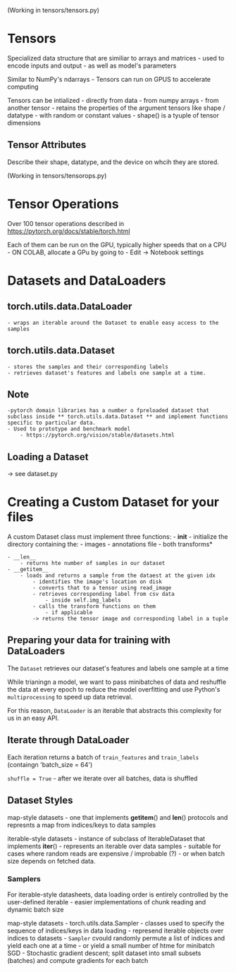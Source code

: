 (Working in tensors/tensors.py)
# Tensors 
Specialized data structure that are similiar to arrays and matrices 
	- used to encode inputs and output 
		- as well as model's parameters

Similar to NumPy's ndarrays 
		- Tensors can run on GPUS to accelerate computing


Tensors can be intialized
	- directly from data 
	- from numpy arrays 
	- from another tensor
		- retains the properties of the argument tensors 
		like shape / datatype
	- with random or constant values 
		- shape() is a tyuple of tensor dimensions

## Tensor Attributes 

Describe their shape, datatype, and the device on whcih they are stored.


(Working in tensors/tensorops.py)
# Tensor Operations
Over 100 tensor operations described in https://pytorch.org/docs/stable/torch.html


Each of them can be run on the GPU, typically higher speeds that on a CPU 
	- ON COLAB, allocate a GPu by going to 
		- Edit -> Notebook settings 

# Datasets and DataLoaders 
## torch.utils.data.DataLoader
	- wraps an iterable around the Dataset to enable easy access to the samples
## torch.utils.data.Dataset
	- stores the samples and their corresponding labels
	- retrieves dataset's features and labels one sample at a time.


## Note 
	-pytorch domain libraries has a number o fpreloaded dataset that subclass inside ** torch.utils.data.Dataset ** and implement functions specific to particular data.
	- Used to prototype and benchmark model
		- https://pytorch.org/vision/stable/datasets.html


## Loading a Dataset
 -> see dataset.py

# Creating a Custom Dataset for your files 
A custom Dataset class must implement three functions:
	- __init__
		- initialize the directory containing the:
			- images 
			- annotations file 
			- both transforms* 
	
	- __len__
		- returns hte number of samples in our dataset
	- __getitem__
		- loads and returns a sample from the dataest at the given idx
			- identifies the image's location on disk 
			- converts that to a tensor using read_image
			- retrieves corresponding label from csv data
				- inside self.img_labels
			- calls the transform functions on them
				- if applicable 
			-> returns the tensor image and corresponding label in a tuple

## Preparing your data for training with DataLoaders
The `Dataset` retrieves our dataset's features and labels one sample at a time 

While trianingn a model, we want to pass minibatches of data and reshuffle the data at every epoch to reduce the model overfitting and use Python's `multiprocessing` to speed up data retrieval.  

For this  reason, `DataLoader` is an iterable that abstracts this complexity for us in an easy API.

## Iterate through DataLoader 
Each iteration returns a batch of `train_features` and `train_labels` (containgn 'batch_size = 64')


`shuffle = True`
	- after we iterate over all batches, data is shuffled 

## Dataset Styles
map-style datasets
	- one that implements __getitem__() and __len__() protocols and represnts a map from indices/keys to data samples 

iterable-style datasets
	- instance of subclass of IterableDataset that implements __iter__()
		- represents an iterable over data samples 
		- suitable for cases where random reads are expensive  / improbable (?)
			- or when batch size depends on fetched data.

### Samplers
For iterable-style datasheets, data loading order is entirely controlled by the user-defined iterable 
	- easier implementations of chunk reading and dynamic batch size 

map-style datasets 
	- torch.utils.data.Sampler
		- classes used to specify the sequence of indices/keys in data loading
		- represend iterable objects over indices to datasets 
		- `Sampler` cvould randomly permute a list of indices and yield each one at a time 
			- or yield a small number of htme for minibatch SGD
				- Stochastic gradient descent; split dataset into small subsets (batches) and compute gradients for each batch 
